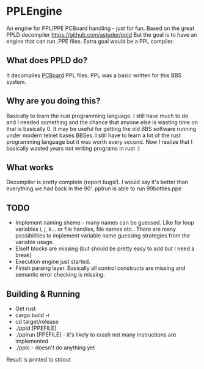 # PPLEngine

An engine for PPL/PPE PCBoard handling - just for fun.
Based on the great PPLD decompiler https://github.com/astuder/ppld
But the goal is to have an engine that can run .PPE files.
Extra goal would be a PPL compiler.

## What does PPLD do?

It decompiles [PCBoard](https://en.wikipedia.org/wiki/PCBoard) PPL files. PPL was a basic written for
this BBS system.

## Why are you doing this?

Basically to learn the rust programming language. I still have much to do and I needed something
and the chance that anyone else is wasting time on that is basically 0. It may be useful for getting the old
BBS software running under modern telnet bases BBSes.
I still have to learn a lot of the rust programming language but it was worth every second. Now I realize that I basically wasted years not writing programs in rust :) 

## What works

Decompiler is pretty complete (report bugs!). I would say it's better than everything we had back in the 90'.
pplrun is able to run 99bottles.ppe

## TODO

* Implement naming sheme - many names can be guessed. Like for loop variables i, j, k… or file handles, file names etc..
  There are many possibilities to implement variable name guessing strategies from the variable usage.
* ElseIf blocks are missing (but should be pretty easy to add but I need a break)
* Execution engine just started.
* Finish parsing layer. Basically all control constructs are missing and semantic error checking is missing.


## Building & Running

* Get rust
* cargo build -r
* cd target/release
* ./ppld [PPEFILE] 
* ./pplrun [PPEFILE] - it's likely to crash not many instructions are implemented
* ./pplc - doesn't do anything yet

Result is printed to stdout